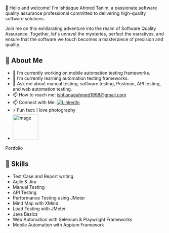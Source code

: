 👋 Hello and welcome! I'm Ishtiaque Ahmed Tanim, a passionate software quality assurance professional committed to delivering high-quality software solutions.

Join me on this exhilarating adventure into the realm of Software Quality Assurance. Together, let's unravel the mysteries, perfect the narratives, and ensure that the software we touch becomes a masterpiece of precision and quality.

## 💫 About Me

- 🔭 I’m currently working on mobile automation testing frameworks.
- 🌱 I’m currently learning automation testing frameworks.
- 💬 Ask me about manual testing, software testing, Postman, API testing, and web automation testing.
- 📫 How to reach me: [ishtiaqueahmed1998@gmail.com](mailto:ishtiaqueahmed1998@gmail.com)
- 📫 Connect with Me: [![LinkedIn](https://img.shields.io/badge/LinkedIn-blue?style=flat&logo=linkedin)](https://www.linkedin.com/in/ishtiaque-ahmed-tanim-5b01b31ab/)
- ⚡ Fun fact: I love photography
- <img width="80" height="80" alt="image" src="https://github.com/user-attachments/assets/14757b41-26b9-4fb2-9a25-5a2f2d41f926" />
Portfolio
  
## 🔧 Skills

- Test Case and Report writing
- Agile & Jira
- Manual Testing
- API Testing
- Performance Testing using JMeter 
- Mind Map with XMind
- Load Testing with JMeter
- Java Basics
- Web Automation with Selenium & Playwright Frameworks
- Mobile Automation with Appium Framework








